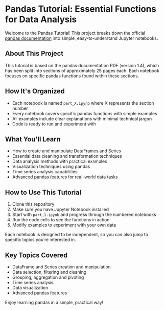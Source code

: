 # Pandas Tutorial: Essential Functions for Data Analysis

Welcome to the Pandas Tutorial! This project breaks down the official [pandas documentation](https://pandas.pydata.org/pandas-docs/version/1.4/pandas.pdf) into simple, easy-to-understand Jupyter notebooks.

## About This Project

This tutorial is based on the pandas documentation PDF (version 1.4), which has been split into sections of approximately 25 pages each. Each notebook focuses on specific pandas functions found within these sections.

## How It's Organized

- Each notebook is named `part_X.ipynb` where X represents the section number
- Every notebook covers specific pandas functions with simple examples
- All examples include clear explanations with minimal technical jargon
- Code is ready to run and experiment with

## What You'll Learn

- How to create and manipulate DataFrames and Series
- Essential data cleaning and transformation techniques
- Data analysis methods with practical examples
- Visualization techniques using pandas
- Time series analysis capabilities
- Advanced pandas features for real-world data tasks

## How to Use This Tutorial

1. Clone this repository
2. Make sure you have Jupyter Notebook installed
3. Start with `part_1.ipynb` and progress through the numbered notebooks
4. Run the code cells to see the functions in action
5. Modify examples to experiment with your own data

Each notebook is designed to be independent, so you can also jump to specific topics you're interested in.

## Key Topics Covered

- DataFrame and Series creation and manipulation
- Data selection, filtering and cleaning
- Grouping, aggregation and pivoting
- Time series analysis
- Data visualization
- Advanced pandas features

Enjoy learning pandas in a simple, practical way!
